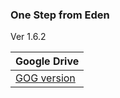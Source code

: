 ### **One Step from Eden**
Ver 1.6.2

| Google Drive |
|--------------|
| [GOG version](https://docs.google.com/uc?id=1hbiHga8AA30kLWeiTX5DgWFUQc7e0AMj) |
